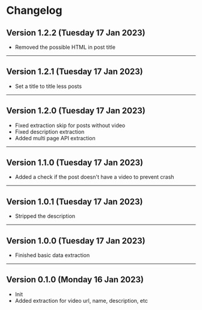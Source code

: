 # Changelog

## Version 1.2.2 (Tuesday 17 Jan 2023)

- Removed the possible HTML in post title

---

## Version 1.2.1 (Tuesday 17 Jan 2023)

- Set a title to title less posts

---

## Version 1.2.0 (Tuesday 17 Jan 2023)

- Fixed extraction skip for posts without video
- Fixed description extraction
- Added multi page API extraction

---

## Version 1.1.0 (Tuesday 17 Jan 2023)

- Added a check if the post doesn't have a video to prevent crash

---

## Version 1.0.1 (Tuesday 17 Jan 2023)

- Stripped the description

---

## Version 1.0.0 (Tuesday 17 Jan 2023)

- Finished basic data extraction

---

## Version 0.1.0 (Monday 16 Jan 2023)

- Init
- Added extraction for video url, name, description, etc

